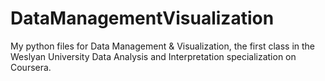 # DataManagementVisualization
My python files for Data Management & Visualization, the first class in the Weslyan University Data Analysis and Interpretation specialization on Coursera.

